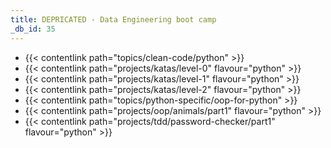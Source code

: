 ```yaml
---
title: DEPRICATED - Data Engineering boot camp
_db_id: 35
---
```


- {{< contentlink path="topics/clean-code/python" >}}
- {{< contentlink path="projects/katas/level-0" flavour="python" >}}
- {{< contentlink path="projects/katas/level-1" flavour="python" >}}
- {{< contentlink path="projects/katas/level-2" flavour="python" >}}
- {{< contentlink path="topics/python-specific/oop-for-python" >}}
- {{< contentlink path="projects/oop/animals/part1"  flavour="python" >}}
- {{< contentlink path="projects/tdd/password-checker/part1" flavour="python" >}}
